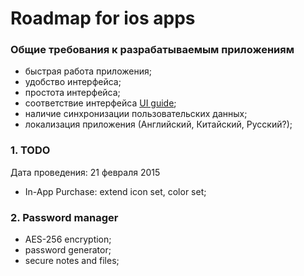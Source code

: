 # Roadmap for ios apps

### Общие требования к разрабатываемым приложениям
- быстрая работа приложения;
- удобство интерфейса;
- простота интерфейса;
- соответствие интерфейса [UI guide](https://developer.apple.com/library/ios/documentation/UserExperience/Conceptual/MobileHIG/index.html#//apple_ref/doc/uid/TP40006556-CH66-SW1);
- наличие синхронизации пользовательских данных;
- локализация приложения (Английский, Китайский, Русский?);

### 1. TODO
Дата проведения: 21 февраля 2015 
- In-App Purchase: extend icon set, color set;

### 2. Password manager
- AES-256 encryption;
- password generator;
- secure notes and files;
